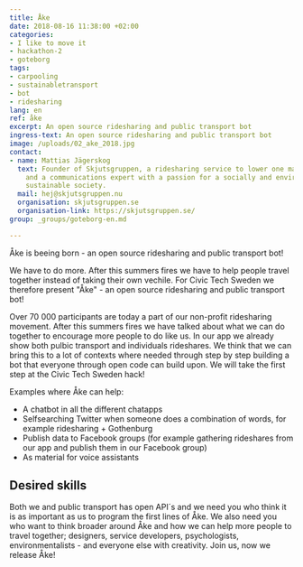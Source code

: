 ```yaml
---
title: Åke
date: 2018-08-16 11:38:00 +02:00
categories:
- I like to move it
- hackathon-2
- goteborg
tags:
- carpooling
- sustainabletransport
- bot
- ridesharing
lang: en
ref: åke
excerpt: An open source ridesharing and public transport bot
ingress-text: An open source ridesharing and public transport bot
image: /uploads/02_ake_2018.jpg
contact:
- name: Mattias Jägerskog
  text: Founder of Skjutsgruppen, a ridesharing service to lower one man motoring
    and a communications expert with a passion for a socially and environmentally
    sustainable society.
  mail: hej@skjutsgruppen.nu
  organisation: skjutsgruppen.se
  organisation-link: https://skjutsgruppen.se/
group: _groups/goteborg-en.md

---
```


Åke is beeing born - an open source ridesharing and public transport bot!

We have to do more. After this summers fires we have to help people travel together instead of taking their own vechile. For Civic Tech Sweden we therefore present "Åke" - an open source ridesharing and public transport bot!

Over 70 000 participants are today a part of our non-profit ridesharing movement. After this summers fires we have talked about what we can do together to encourage more people to do like us. In our app we already show both pulbic transport and individuals rideshares. We think that we can bring this to a lot of contexts where needed through step by step building a bot that everyone through open code can build upon. We will take the first step at the Civic Tech Sweden hack!

Examples where Åke can help:

- A chatbot in all the different chatapps
- Selfsearching Twitter when someone does a combination of words, for example ridesharing + Gothenburg
- Publish data to Facebook groups (for example gathering rideshares from our app and publish them in our Facebook group)
- As material for voice assistants

## Desired skills

Both we and public transport has open API´s and we need you who think it is as important as us to program the first lines of Åke. We also need you who want to think broader around Åke and how we can help more people to travel together; designers, service developers, psychologists, environmentalists - and everyone else with creativity. Join us, now we release Åke!
